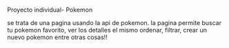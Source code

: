 Proyecto individual- Pokemon

se trata de una pagina usando la api de pokemon. la pagina permite buscar tu pokemon favorito, ver los detalles el mismo ordenar, filtrar, crear un nuevo pokemon entre otras cosas!!
